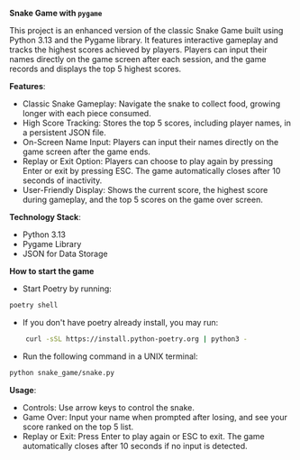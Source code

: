 **Snake Game with `pygame`**

This project is an enhanced version of the classic Snake Game built using Python 3.13 and the Pygame library. It features interactive gameplay and tracks the highest scores achieved by players. Players can input their names directly on the game screen after each session, and the game records and displays the top 5 highest scores.

**Features**:
- Classic Snake Gameplay: Navigate the snake to collect food, growing longer with each piece consumed.
- High Score Tracking: Stores the top 5 scores, including player names, in a persistent JSON file.
- On-Screen Name Input: Players can input their names directly on the game screen after the game ends.
- Replay or Exit Option: Players can choose to play again by pressing Enter or exit by pressing ESC. The game automatically closes after 10 seconds of inactivity.
- User-Friendly Display: Shows the current score, the highest score during gameplay, and the top 5 scores on the game over screen.

**Technology Stack**:
- Python 3.13
- Pygame Library
- JSON for Data Storage

**How to start the game**
- Start Poetry by running:
```bash
poetry shell
```
-   If you don't have poetry already install, you may run:
```bash
    curl -sSL https://install.python-poetry.org | python3 -
```
- Run the following command in a UNIX terminal:
```bash
python snake_game/snake.py
```

**Usage**:
- Controls: Use arrow keys to control the snake.
- Game Over: Input your name when prompted after losing, and see your score ranked on the top 5 list.
- Replay or Exit: Press Enter to play again or ESC to exit. The game automatically closes after 10 seconds if no input is detected.
